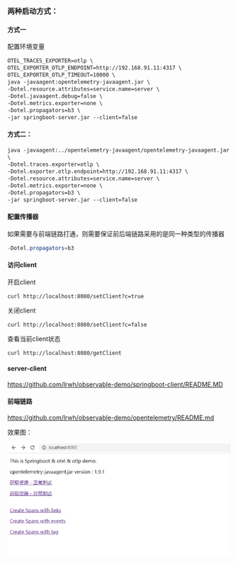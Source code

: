 
### 两种启动方式：

#### 方式一

配置环境变量

```shell
OTEL_TRACES_EXPORTER=otlp \
OTEL_EXPORTER_OTLP_ENDPOINT=http://192.168.91.11:4317 \
OTEL_EXPORTER_OTLP_TIMEOUT=10000 \
java -javaagent:opentelemetry-javaagent.jar \
-Dotel.resource.attributes=service.name=server \
-Dotel.javaagent.debug=false \
-Dotel.metrics.exporter=none \
-Dotel.propagators=b3 \
-jar springboot-server.jar --client=false
```

#### 方式二：

```shell
java -javaagent:../opentelemetry-javaagent/opentelemetry-javaagent.jar \
-Dotel.traces.exporter=otlp \
-Dotel.exporter.otlp.endpoint=http://192.168.91.11:4317 \
-Dotel.resource.attributes=service.name=server \
-Dotel.metrics.exporter=none \
-Dotel.propagators=b3 \
-jar springboot-server.jar --client=false
```

#### 配置传播器

如果需要与前端链路打通，则需要保证前后端链路采用的是同一种类型的传播器

```java
-Dotel.propagators=b3
```

#### 访问client
开启client
```
curl http://localhost:8080/setClient?c=true
```
关闭client
```
curl http://localhost:8080/setClient?c=false
```
查看当前client状态
``` shell script
curl http://localhost:8080/getClient
```

#### server-client

https://github.com/lrwh/observable-demo/springboot-client/README.MD

#### 前端链路

https://github.com/lrwh/observable-demo/opentelemetry/README.md

效果图：

![](../images/2022-03-11-11-28-16-image.png)


